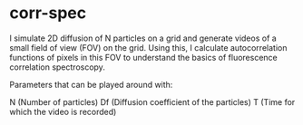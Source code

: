 # corr-spec
I simulate 2D diffusion of N particles on a grid and generate videos of a small field of view (FOV) on the grid. 
Using this, I calculate autocorrelation functions of pixels in this FOV to understand the basics of fluorescence correlation spectroscopy.

Parameters that can be played around with:

N (Number of particles)
Df (Diffusion coefficient of the particles)
T (Time for which the video is recorded)
